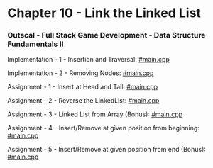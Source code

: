 # Chapter 10 - Link the Linked List

### Outscal - Full Stack Game Development - Data Structure Fundamentals II

Implementation - 1 - Insertion and Traversal: [#main.cpp](https://replit.com/@developerswork/Implementation-1-Insertion-and-Traversal#main.cpp)

Implementation - 2 - Removing Nodes: [#main.cpp](https://replit.com/@developerswork/Implementation-2-Removing-Nodes#main.cpp)

Assignment - 1 - Insert at Head and Tail: [#main.cpp](https://replit.com/@developerswork/Assignment-1-Insert-at-Head-and-Tail#main.cpp)

Assignment - 2 - Reverse the LinkedList: [#main.cpp](https://replit.com/@developerswork/Assignment-2-Reverse-the-LinkedList#main.cpp)

Assignment - 3 - Linked List from Array (Bonus): [#main.cpp](https://replit.com/@developerswork/Assignment-3-Linked-List-from-Array-Bonus#main.cpp)

Assignment - 4 - Insert/Remove at given position from beginning: [#main.cpp](https://replit.com/@developerswork/Assignment-4-InsertRemove-at-given-position-from-beginn#main.cpp)

Assignment - 5 - Insert/Remove at given position from end (Bonus): [#main.cpp](https://replit.com/@developerswork/Assignment-5-InsertRemove-at-given-position-from-end-B#main.cpp)
